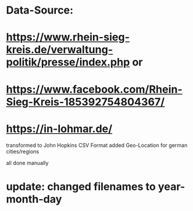 # Data-Source:
# https://www.rhein-sieg-kreis.de/verwaltung-politik/presse/index.php or
# https://www.facebook.com/Rhein-Sieg-Kreis-185392754804367/
# https://in-lohmar.de/

transformed to John Hopkins CSV Format added Geo-Location for german cities/regions

all done manually 

# update: changed filenames to year-month-day
